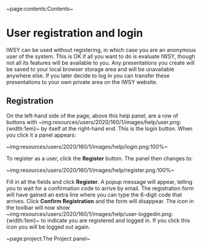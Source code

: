 ~page:contents:Contents~

# User registration and login

IWSY can be used without registering, in which case you are an anonymous user of the system. This is OK if all you want to do is evaluate IWSY, though not all its features will be available to you. Any presentations you create will be saved to your local browser storage area and will be unavailable anywhere else. If you later decide to log in you can transfer these presentations to your own private area on the IWSY website.

## Registration

On the left-hand side of the page, above this help panel, are a row of buttons with ~img:resources/users/2020/160/1/images/help/user.png:{width:1em}~ by itself at the right-hand end. This is the login button. When you click it a panel appears:

~img:resources/users/2020/160/1/images/help/login.png:100%~

To register as a user, click the **Register** button. The panel then changes to:

~img:resources/users/2020/160/1/images/help/register.png:100%~

Fill in all the fields and click **Register**. A popup message will appear, telling you to wait for a confirmation code to arrive by email. The registration form will have gained an extra line where you can type the 6-digit code that arrives. Click **Confirm Registration** and the form will disappear. The icon in the toolbar will now show ~img:resources/users/2020/160/1/images/help/user-loggedin.png:{width:1em}~ to indicate you are registered and logged in. If you click this icon you will be logged out again.

~page:project:The Project panel~
